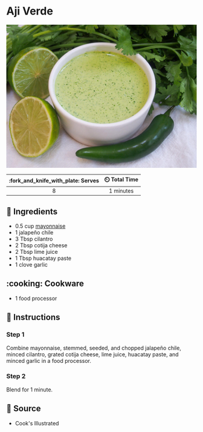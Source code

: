 # Aji Verde

![Aji Verde](../assets/images/aji-verde.jpg)

| :fork_and_knife_with_plate: Serves | :timer_clock: Total Time |
|:----------------------------------:|:-----------------------: |
| 8 | 1 minutes |

## :salt: Ingredients

- 0.5 cup [mayonnaise][1]
- 1 jalapeño chile
- 3 Tbsp cilantro
- 2 Tbsp cotija cheese
- 2 Tbsp lime juice
- 1 Tbsp huacatay paste
- 1 clove garlic

## :cooking: Cookware

- 1 food processor

## :pencil: Instructions

### Step 1

Combine mayonnaise, stemmed, seeded, and chopped jalapeño chile, minced cilantro, grated cotija cheese, lime juice,
huacatay paste, and minced garlic in a food processor.

### Step 2

Blend for 1 minute.

## :link: Source

- Cook's Illustrated

[1]: <./mayonnaise.md>
